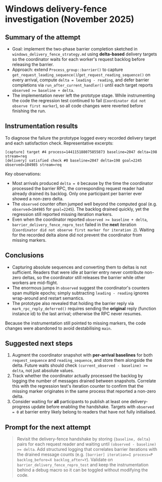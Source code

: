 # Windows delivery-fence investigation (November 2025)

## Summary of the attempt

* Goal: implement the two-phase barrier completion sketched in `windows_delivery_fence_strategy.md` using **delta-based** delivery targets so the coordinator waits for each worker's request backlog before releasing the barrier.
* Approach: extend `Process_group::barrier()` to capture `get_request_leading_sequence()`/`get_request_reading_sequence()` on every arrival, compute `delta = leading - reading`, and defer barrier completions via `run_after_current_handler()` until each target reports `observed >= baseline + delta`.
* The implementation never left the prototype stage. While instrumenting the code the regression test continued to fail (`Coordinator did not observe first marker`), so all code changes were reverted before finishing the run.

## Instrumentation results

To diagnose the failure the prototype logged every recorded delivery target and each satisfaction check. Representative excerpts:

```
[capture] target #4 process=144115188075855873 baseline=2047 delta=198 stream=req
[delivery] satisfied check #0 baseline=2047 delta=198 goal=2245 observed=104985 stream=req
```

Key observations:

* Most arrivals produced `delta = 0` because by the time the coordinator processed the barrier RPC, the corresponding request reader had already drained its backlog. Only one participant per barrier ever showed a non-zero delta.
* The `observed` counter often jumped well beyond the computed goal (e.g. `observed=104985` for `goal=2245`). The backlog drained quickly, yet the regression still reported missing iteration markers.
* Even when the coordinator reported `observed >= baseline + delta`, `barrier_delivery_fence_repro_test` failed in the **next** iteration (`Coordinator did not observe first marker for iteration 2`). Waiting for the recorded delta alone did not prevent the coordinator from missing markers.

## Conclusions

* Capturing absolute sequences and converting them to deltas is not sufficient. Readers that were idle at barrier entry never contribute non-zero deltas, so the coordinator still releases the barrier while other workers are mid-flight.
* The enormous jumps in `observed` suggest the coordinator's counters span multiple epochs; simply subtracting `leading - reading` ignores wrap-around and restart semantics.
* The prototype also revealed that holding the barrier reply via `mark_rpc_reply_deferred()` requires sending the **original** reply (function instance id) to the last arrival; otherwise the RPC never resumes.

Because the instrumentation still pointed to missing markers, the code changes were abandoned to avoid destabilising `main`.

## Suggested next steps

1. Augment the coordinator snapshot with **per-arrival baselines** for both `request_sequence` and `reading_sequence`, and store them alongside the delta. Future waits should check `(current_observed - baseline) >= delta`, not just absolute values.
2. Track whether the coordinator actually processed the backlog by logging the number of messages drained between snapshots. Correlate this with the regression test's iteration counter to confirm that the missing marker originates in the same process that reported a non-zero delta.
3. Consider waiting for **all** participants to publish at least one delivery-progress update before enabling the handshake. Targets with `observed = 0` at barrier entry likely belong to readers that have not fully initialised.

## Prompt for the next attempt

> Revisit the delivery-fence handshake by storing `{baseline, delta}` pairs for each request reader and waiting until `(observed - baseline) >= delta`. Add structured logging that correlates barrier iterations with the drained message counts (e.g. `[barrier] iteration=I process=P backlog_before=X backlog_after=Y`). Validate on `barrier_delivery_fence_repro_test` and keep the instrumentation behind a debug macro so it can be toggled without modifying the code.

